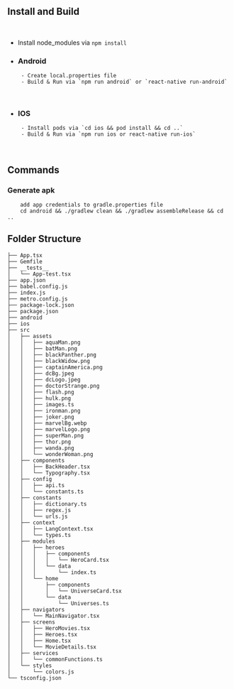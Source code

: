 ## Install and Build
​
- Install node_modules via ```npm install```
​
-  ### Android
        - Create local.properties file
        - Build & Run via `npm run android` or `react-native run-android`
​
- ### IOS
       - Install pods via `cd ios && pod install && cd ..`
       - Build & Run via `npm run ios or react-native run-ios`
​
## Commands
 ### Generate apk
        add app credentials to gradle.properties file
        cd android && ./gradlew clean && ./gradlew assembleRelease && cd ..

## Folder Structure
```
├── App.tsx
├── Gemfile
├── __tests__
│   └── App-test.tsx
├── app.json
├── babel.config.js
├── index.js
├── metro.config.js
├── package-lock.json
├── package.json
├── android
├── ios
├── src
│   ├── assets
│   │   ├── aquaMan.png
│   │   ├── batMan.png
│   │   ├── blackPanther.png
│   │   ├── blackWidow.png
│   │   ├── captainAmerica.png
│   │   ├── dcBg.jpeg
│   │   ├── dcLogo.jpeg
│   │   ├── doctorStrange.png
│   │   ├── flash.png
│   │   ├── hulk.png
│   │   ├── images.ts
│   │   ├── ironman.png
│   │   ├── joker.png
│   │   ├── marvelBg.webp
│   │   ├── marvelLogo.png
│   │   ├── superMan.png
│   │   ├── thor.png
│   │   ├── wanda.png
│   │   └── wonderWoman.png
│   ├── components
│   │   ├── BackHeader.tsx
│   │   └── Typography.tsx
│   ├── config
│   │   ├── api.ts
│   │   └── constants.ts
│   ├── constants
│   │   ├── dictionary.ts
│   │   ├── regex.js
│   │   └── urls.js
│   ├── context
│   │   ├── LangContext.tsx
│   │   └── types.ts
│   ├── modules
│   │   ├── heroes
│   │   │   ├── components
│   │   │   │   └── HeroCard.tsx
│   │   │   └── data
│   │   │       └── index.ts
│   │   └── home
│   │       ├── components
│   │       │   └── UniverseCard.tsx
│   │       └── data
│   │           └── Universes.ts
│   ├── navigators
│   │   └── MainNavigator.tsx
│   ├── screens
│   │   ├── HeroMovies.tsx
│   │   ├── Heroes.tsx
│   │   ├── Home.tsx
│   │   └── MovieDetails.tsx
│   ├── services
│   │   └── commonFunctions.ts
│   └── styles
│       └── colors.js
└── tsconfig.json
```